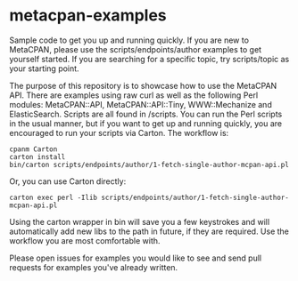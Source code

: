 metacpan-examples
=================

Sample code to get you up and running quickly.  If you are new to MetaCPAN,
please use the scripts/endpoints/author examples to get yourself started.  If
you are searching for a specific topic, try scripts/topic as your starting
point.

The purpose of this repository is to showcase how to use the MetaCPAN API.
There are examples using raw curl as well as the following Perl modules:
MetaCPAN::API, MetaCPAN::API::Tiny, WWW::Mechanize and ElasticSearch.  Scripts
are all found in /scripts.  You can run the Perl scripts in the usual manner,
but if you want to get up and running quickly, you are encouraged to run your
scripts via Carton.  The workflow is:

    cpanm Carton
    carton install
    bin/carton scripts/endpoints/author/1-fetch-single-author-mcpan-api.pl

Or, you can use Carton directly:

    carton exec perl -Ilib scripts/endpoints/author/1-fetch-single-author-mcpan-api.pl

Using the carton wrapper in bin will save you a few keystrokes and will
automatically add new libs to the path in future, if they are required.  Use
the workflow you are most comfortable with.

Please open issues for examples you would like to see and send pull requests
for examples you've already written.
